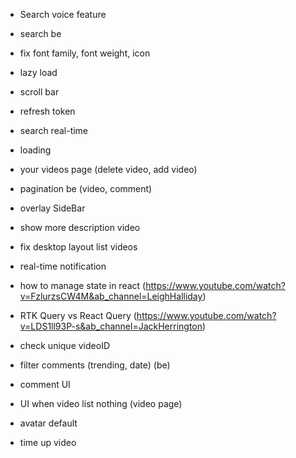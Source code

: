 - Search voice feature
- search be
- fix font family, font weight, icon
- lazy load
- scroll bar
- refresh token
- search real-time
- loading
- your videos page (delete video, add video)
- pagination be (video, comment)
- overlay SideBar
- show more description video
- fix desktop layout list videos
- real-time notification
- how to manage state in react (https://www.youtube.com/watch?v=FzlurzsCW4M&ab_channel=LeighHalliday)
- RTK Query vs React Query (https://www.youtube.com/watch?v=LDS1ll93P-s&ab_channel=JackHerrington)
- check unique videoID
- filter comments (trending, date) (be)
- comment UI
- UI when video list nothing (video page)
- avatar default

- time up video
